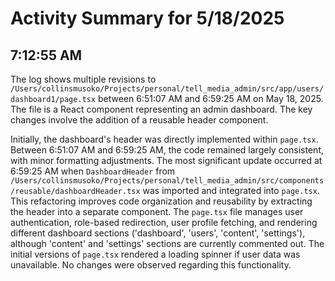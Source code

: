 # Activity Summary for 5/18/2025

## 7:12:55 AM
The log shows multiple revisions to `/Users/collinsmusoko/Projects/personal/tell_media_admin/src/app/users/dashboard1/page.tsx` between 6:51:07 AM and 6:59:25 AM on May 18, 2025.  The file is a React component representing an admin dashboard.  The key changes involve the addition of a reusable header component.

Initially, the dashboard's header was directly implemented within `page.tsx`.  Between 6:51:07 AM and 6:59:25 AM,  the code remained largely consistent, with minor formatting adjustments.  The most significant update occurred at 6:59:25 AM when  `DashboardHeader` from  `/Users/collinsmusoko/Projects/personal/tell_media_admin/src/components/reusable/dashboardHeader.tsx` was imported and integrated into `page.tsx`. This refactoring improves code organization and reusability by extracting the header into a separate component.  The  `page.tsx` file manages user authentication, role-based redirection, user profile fetching, and rendering different dashboard sections ('dashboard', 'users', 'content', 'settings'), although 'content' and 'settings' sections are currently commented out.  The initial versions of `page.tsx`  rendered a loading spinner if user data was unavailable.  No changes were observed regarding this functionality.
